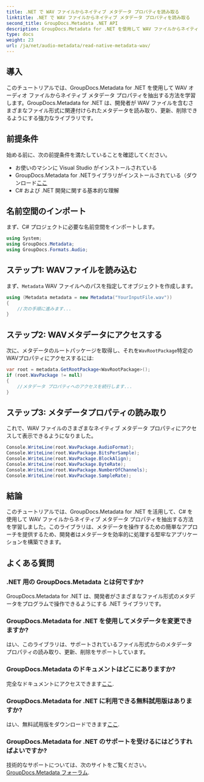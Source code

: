 ```yaml
---
title: .NET で WAV ファイルからネイティブ メタデータ プロパティを読み取る
linktitle: .NET で WAV ファイルからネイティブ メタデータ プロパティを読み取る
second_title: GroupDocs.Metadata .NET API
description: GroupDocs.Metadata for .NET を使用して WAV ファイルからネイティブ メタデータを抽出する方法を説明します。WAV ファイルのプロパティを読み取るための簡単な C# チュートリアルです。
type: docs
weight: 23
url: /ja/net/audio-metadata/read-native-metadata-wav/
---
```

## 導入
このチュートリアルでは、GroupDocs.Metadata for .NET を使用して WAV オーディオ ファイルからネイティブ メタデータ プロパティを抽出する方法を学習します。GroupDocs.Metadata for .NET は、開発者が WAV ファイルを含むさまざまなファイル形式に関連付けられたメタデータを読み取り、更新、削除できるようにする強力なライブラリです。
## 前提条件
始める前に、次の前提条件を満たしていることを確認してください。
- お使いのマシンに Visual Studio がインストールされている
- GroupDocs.Metadata for .NETライブラリがインストールされている（ダウンロード[ここ](https://releases.groupdocs.com/metadata/net/）)
- C# および .NET 開発に関する基本的な理解

## 名前空間のインポート
まず、C# プロジェクトに必要な名前空間をインポートします。
```csharp
using System;
using GroupDocs.Metadata;
using GroupDocs.Formats.Audio;
```
## ステップ1: WAVファイルを読み込む
まず、`Metadata` WAV ファイルへのパスを指定してオブジェクトを作成します。
```csharp
using (Metadata metadata = new Metadata("YourInputFile.wav"))
{
    //次の手順に進みます...
}
```
## ステップ2: WAVメタデータにアクセスする
次に、メタデータのルートパッケージを取得し、それを`WavRootPackage`特定のWAVプロパティにアクセスするには:
```csharp
var root = metadata.GetRootPackage<WavRootPackage>();
if (root.WavPackage != null)
{
    //メタデータ プロパティへのアクセスを続行します...
}
```
## ステップ3: メタデータプロパティの読み取り
これで、WAV ファイルのさまざまなネイティブ メタデータ プロパティにアクセスして表示できるようになりました。
```csharp
Console.WriteLine(root.WavPackage.AudioFormat);
Console.WriteLine(root.WavPackage.BitsPerSample);
Console.WriteLine(root.WavPackage.BlockAlign);
Console.WriteLine(root.WavPackage.ByteRate);
Console.WriteLine(root.WavPackage.NumberOfChannels);
Console.WriteLine(root.WavPackage.SampleRate);
```

## 結論
このチュートリアルでは、GroupDocs.Metadata for .NET を活用して、C# を使用して WAV ファイルからネイティブ メタデータ プロパティを抽出する方法を学習しました。このライブラリは、メタデータを操作するための簡単なアプローチを提供するため、開発者はメタデータを効率的に処理する堅牢なアプリケーションを構築できます。

## よくある質問
### .NET 用の GroupDocs.Metadata とは何ですか?
GroupDocs.Metadata for .NET は、開発者がさまざまなファイル形式のメタデータをプログラムで操作できるようにする .NET ライブラリです。
### GroupDocs.Metadata for .NET を使用してメタデータを変更できますか?
はい、このライブラリは、サポートされているファイル形式からのメタデータ プロパティの読み取り、更新、削除をサポートしています。
### GroupDocs.Metadata のドキュメントはどこにありますか?
完全なドキュメントにアクセスできます[ここ](https://reference.groupdocs.com/metadata/net/).
### GroupDocs.Metadata for .NET に利用できる無料試用版はありますか?
はい、無料試用版をダウンロードできます[ここ](https://releases.groupdocs.com/).
### GroupDocs.Metadata for .NET のサポートを受けるにはどうすればよいですか?
技術的なサポートについては、次のサイトをご覧ください。[GroupDocs.Metadata フォーラム](https://forum.groupdocs.com/c/metadata/14).